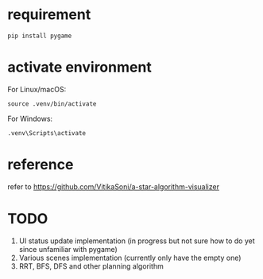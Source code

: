 # requirement
   ```
   pip install pygame
   ```

   
# activate environment
For Linux/macOS:
   ```
   source .venv/bin/activate
   ```
For Windows:
   ```
   .venv\Scripts\activate
   ```
# reference 
refer to https://github.com/VitikaSoni/a-star-algorithm-visualizer

# TODO
1. UI status update implementation (in progress but not sure how to do yet since unfamiliar with pygame)
2. Various scenes implementation (currently only have the empty one)
3. RRT, BFS, DFS and other planning algorithm